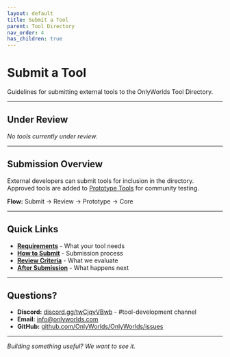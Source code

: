 ```yaml
---
layout: default
title: Submit a Tool
parent: Tool Directory
nav_order: 4
has_children: true
---
```


# Submit a Tool

Guidelines for submitting external tools to the OnlyWorlds Tool Directory.

---

## Under Review

*No tools currently under review.*

---

## Submission Overview

External developers can submit tools for inclusion in the directory. Approved tools are added to [Prototype Tools](/docs/tool-directory/prototype/) for community testing.

**Flow:** Submit → Review → Prototype → Core

---

## Quick Links

- **[Requirements](requirements/)** - What your tool needs
- **[How to Submit](how-to-submit/)** - Submission process
- **[Review Criteria](review-criteria/)** - What we evaluate
- **[After Submission](after-submission/)** - What happens next

---

## Questions?

- **Discord:** [discord.gg/twCjqvVBwb](https://discord.gg/twCjqvVBwb) - #tool-development channel
- **Email:** info@onlyworlds.com
- **GitHub:** [github.com/OnlyWorlds/OnlyWorlds/issues](https://github.com/OnlyWorlds/OnlyWorlds/issues)

---

*Building something useful? We want to see it.*
